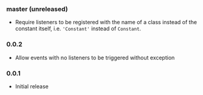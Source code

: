 ### master (unreleased)

* Require listeners to be registered with the name of a class instead of the
  constant itself, i.e. `'Constant'` instead of `Constant`.

### 0.0.2

* Allow events with no listeners to be triggered without exception

### 0.0.1

* Initial release
